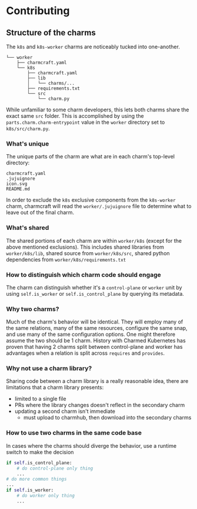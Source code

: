 # Contributing

## Structure of the charms

The `k8s` and `k8s-worker` charms are noticeably tucked into one-another.

```
└── worker
    ├── charmcraft.yaml
    └── k8s
        ├── charmcraft.yaml
        ├── lib
        │   └── charms/...
        ├── requirements.txt
        └── src
            └── charm.py
```

While unfamiliar to some charm developers, this lets both charms share the exact same `src` folder. This is accomplished by using the `parts.charm.charm-entrypoint` value in the `worker` directory set to `k8s/src/charm.py`.

### What's unique

The unique parts of the charm are what are in each charm's top-level directory:

```
charmcraft.yaml
.jujuignore
icon.svg
README.md
```

In order to exclude the `k8s` exclusive components from the `k8s-worker` charm, charmcraft will read the `worker/.jujuignore` file to determine what to leave out of the final charm.

### What's shared

The shared portions of each charm are within `worker/k8s` (except for the above mentioned exclusions).  This includes shared libraries from `worker/k8s/lib`, shared source from `worker/k8s/src`, shared python dependencies from `worker/k8s/requirements.txt`

### How to distinguish which charm code should engage

The charm can distinguish whether it's a `control-plane` or `worker` unit by using `self.is_worker` or `self.is_control_plane` by querying its metadata.

### Why two charms?

Much of the charm's behavior will be identical. They will employ many of the same relations, many of the same resources, configure the same snap, and use many of the same configuration options. One might therefore assume the two should be 1 charm. History with Charmed Kubernetes has proven that having 2 charms split between control-plane and worker has advantages when a relation is split across `requires` and `provides`.

### Why not use a charm library?

Sharing code between a charm library is a really reasonable idea, there are limitations that a charm library presents:

* limited to a single file
* PRs where the library changes doesn't reflect in the secondary charm
* updating a second charm isn't immediate
  * must upload to charmhub, then download into the secondary charms

### How to use two charms in the same code base

In cases where the charms should diverge the behavior, use a runtime switch to make the decision

```python
if self.is_control_plane:
    # do control-plane only thing
    ...
# do more common things
...
if self.is_worker:
    # do worker only thing
    ...
```

